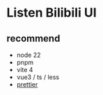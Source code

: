 # Listen Bilibili UI

## recommend

-   node 22
-   pnpm
-   vite 4
-   vue3 / ts / less
-   [prettier](https://www.prettier.cn/docs/install.html)
